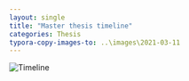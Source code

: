 ```yaml
---
layout: single
title: "Master thesis timeline"
categories: Thesis
typora-copy-images-to: ..\images\2021-03-11
---
```




![Timeline](..\..\images\2021-03-11\Timeline.png)
